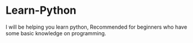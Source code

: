 # Learn-Python
I will be helping you learn python, Recommended for beginners who have some basic knowledge on programming.
